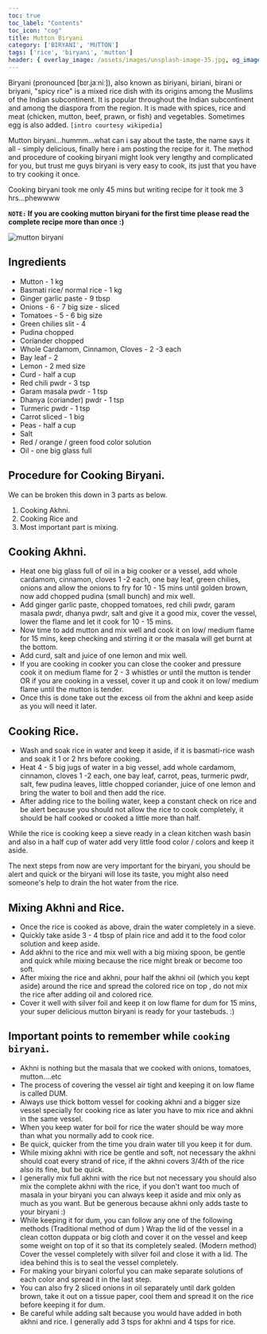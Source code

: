 ```yaml
---
toc: true
toc_label: "Contents"
toc_icon: "cog"
title: Mutton Biryani
category: ['BIRYANI', 'MUTTON']
tags: ['rice', 'biryani', 'mutton']
header: { overlay_image: /assets/images/unsplash-image-35.jpg, og_image: 'http://4.bp.blogspot.com/-lguZEsb6A8Q/USEEup8FwiI/AAAAAAAAC7w/Y0tepl4pJjE/s1600/DSC_1283.jpg', caption: 'Photo credit: [**Unsplash**](https://unsplash.com)' }
---
```


Biryani (pronounced [bɪr.jaːniː]), also known as biriyani, biriani, birani or briyani, "spicy rice" is a mixed rice dish with its origins among the Muslims of the Indian subcontinent. It is popular throughout the Indian subcontinent and among the diaspora from the region. It is made with spices, rice and meat (chicken, mutton, beef, prawn, or fish) and vegetables. Sometimes egg is also added. `[intro courtesy wikipedia]`

Mutton biryani...hummm...what can i say about the taste, the name says it all - simply delicious, finally here i am posting the recipe for it. 
The method and procedure of cooking biryani might look very lengthy and complicated for you, but trust me guys biryani is very easy to cook, its just that you have to try cooking it once.

Cooking biryani took me only 45 mins but writing recipe for it took me 3 hrs...phewwww

**`NOTE:` If you are cooking mutton biryani for the first time please read the complete recipe more than once :)**

![mutton biryani](http://4.bp.blogspot.com/-lguZEsb6A8Q/USEEup8FwiI/AAAAAAAAC7w/Y0tepl4pJjE/s1600/DSC_1283.jpg)

## Ingredients

- Mutton - 1 kg
- Basmati rice/ normal rice - 1 kg
- Ginger garlic paste - 9 tbsp
- Onions - 6 - 7 big size - sliced
- Tomatoes - 5 - 6 big size
- Green chilies slit - 4
- Pudina chopped
- Coriander chopped
- Whole Cardamom, Cinnamon, Cloves - 2 -3 each
- Bay leaf - 2
- Lemon - 2 med size
- Curd - half a cup
- Red chili pwdr - 3 tsp
- Garam masala pwdr - 1 tsp
- Dhanya (coriander) pwdr - 1 tsp
- Turmeric pwdr - 1 tsp
- Carrot sliced - 1 big
- Peas - half a cup
- Salt
- Red / orange / green food color solution
- Oil - one big glass full


## Procedure for Cooking Biryani.

We can be broken this down in 3 parts as below.

1. Cooking Akhni. 
2. Cooking Rice and 
3. Most important part is mixing.

## Cooking Akhni.

- Heat one big glass full of oil in a big cooker or a vessel, add whole cardamom, cinnamon, cloves 1 -2 each, one bay leaf, green chilies, onions and allow the onions to fry for 10 - 15 mins until golden brown, now add chopped pudina (small bunch) and mix well.
- Add ginger garlic paste, chopped tomatoes, red chili pwdr, garam masala pwdr, dhanya pwdr, salt and give it a good mix, cover the vessel, lower the flame and let it cook for 10 - 15 mins.
- Now time to add mutton and mix well and cook it on low/ medium flame for 15 mins, keep checking and stirring it or the masala will get burnt at the bottom.
- Add curd, salt and juice of one lemon and mix well.
- If you are cooking in cooker you can close the cooker and pressure cook it on medium flame for 2 - 3 whistles or until the mutton is tender OR if you are cooking in a vessel, cover it up and cook it on low/ medium flame until the mutton is tender.
- Once this is done take out the excess oil from the akhni and keep aside as you will need it later.


## Cooking Rice.

- Wash and soak rice in water and keep it aside, if it is basmati-rice wash and soak it 1 or 2 hrs before cooking.
- Heat 4 - 5 big jugs of water in a big vessel, add whole cardamom, cinnamon, cloves 1 -2 each, one bay leaf, carrot, peas, turmeric pwdr, salt, few pudina leaves, little chopped coriander, juice of one lemon and bring the water to boil and then add the rice.
- After adding rice to the boiling water, keep a constant check on rice and be alert  because you should not allow the rice to cook completely, it should be half cooked or cooked a little more than half.                                                                                                                                         

While the rice is cooking keep a sieve ready in a clean kitchen wash basin and also in a half cup of water add very little food color / colors and keep it aside.

The next steps from now are very important for the biryani, you should be alert and quick or the biryani will lose its taste, you might also need someone's help to drain the hot water from the rice.


## Mixing Akhni and Rice.

- Once the rice is cooked as above, drain the water completely in a sieve.
- Quickly take aside 3 - 4 tbsp of plain rice and add it to the food color solution and keep aside.
- Add akhni to the rice and mix well with a big mixing spoon, be gentle and quick while mixing because the rice might break or become too soft.
- After mixing the rice and akhni, pour half the akhni oil (which you kept aside) around the rice and spread the colored rice on top , do not mix the rice after adding oil and colored rice.
- Cover it well with silver foil and keep it on low flame for dum for 15 mins, your super delicious mutton biryani is ready for your tastebuds. :) 

## Important points to remember while `cooking biryani`.

- Akhni is nothing but the masala that we cooked with onions, tomatoes, mutton....etc
- The process of covering the vessel air tight and keeping it on low flame is called DUM.
- Always use thick bottom vessel for cooking akhni and a bigger size vessel specially  for cooking rice as later you have to mix rice and akhni in the same vessel.
- When you keep water for boil for rice the water should be way more than what you normally add to cook rice.
- Be quick, quicker from the time you drain water till you keep it for dum.
- While mixing akhni with rice be gentle and soft, not necessary the akhni should coat every strand of rice, if the akhni covers 3/4th of the rice also its fine, but be quick.
- I generally mix full akhni with the rice but not necessary you should also mix the complete akhni with the rice,  if you don't want too much of masala in your biryani you can always keep it aside and mix only as much as you want. But be generous because akhni only adds taste to your biryani :)
- While keeping it for dum, you can follow any one of the following methods (Traditional method of dum ) Wrap the lid of the vessel in a clean cotton duppata or big cloth and cover it on the vessel and keep some weight on top of it so that its completely sealed. (Modern method) Cover the vessel completely with silver foil and close it with a lid. The idea behind this is to seal the vessel completely.
- For making your biryani colorful you can make separate solutions of each color and spread it in the last step.
- You can also fry 2 sliced onions in oil separately until dark golden brown, take it out on a tissue paper, cool them and spread it on the rice before keeping it for dum.
- Be careful while adding salt because you would have added in both akhni and rice. I generally add 3 tsps for akhni and 4 tsps for rice.
